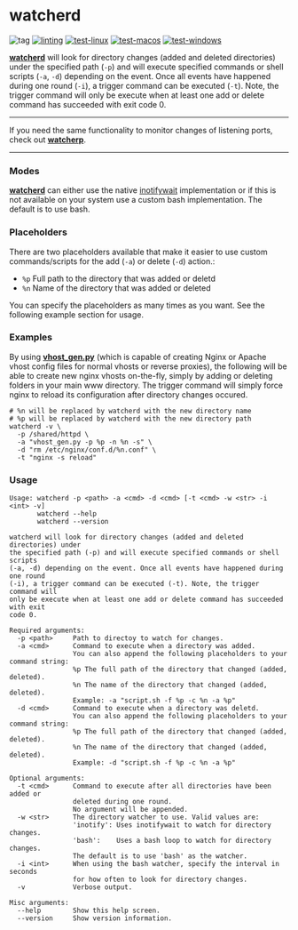 # watcherd

![tag](https://img.shields.io/github/v/tag/devilbox/watcherd.svg?colorB=orange&sort=semver)
[![linting](https://github.com/devilbox/watcherd/workflows/linting/badge.svg)](https://github.com/devilbox/watcherd/actions?query=workflow%3Alinting)
[![test-linux](https://github.com/devilbox/watcherd/workflows/test-linux/badge.svg)](https://github.com/devilbox/watcherd/actions?query=workflow%3Atest-linux)
[![test-macos](https://github.com/devilbox/watcherd/workflows/test-macos/badge.svg)](https://github.com/devilbox/watcherd/actions?query=workflow%3Atest-macos)
[![test-windows](https://github.com/devilbox/watcherd/workflows/test-windows/badge.svg)](https://github.com/devilbox/watcherd/actions?query=workflow%3Atest-windows)

**[watcherd](https://github.com/devilbox/watcherp/blob/master/watcherd)** will look for directory changes (added and deleted directories) under the specified path (`-p`) and will execute specified commands or shell scripts (`-a`, `-d`) depending on the event.
Once all events have happened during one round (`-i`), a trigger command can be executed (`-t`).
Note, the trigger command will only be execute when at least one add or delete command has succeeded with exit code 0.

---

If you need the same functionality to monitor changes of listening ports, check out **[watcherp](https://github.com/devilbox/watcherp)**.

---

### Modes

**[watcherd](https://github.com/devilbox/watcherp/blob/master/watcherd)** can either use the native [inotifywait](https://linux.die.net/man/1/inotifywait) implementation or if this is not available on your system use a custom bash implementation. The default is to use bash.

### Placeholders

There are two placeholders available that make it easier to use custom commands/scripts for the add (`-a`) or delete (`-d`) action.:

* `%p` Full path to the directory that was added or deletd
* `%n` Name of the directory that was added or deleted

You can specify the placeholders as many times as you want. See the following example section for usage.

### Examples

By using **[vhost_gen.py](https://github.com/devilbox/vhost-gen)** (which is capable of creating Nginx or Apache vhost config files for normal vhosts or reverse proxies), the following will be able to create new nginx vhosts on-the-fly, simply by adding or deleting folders in your main www directory. The trigger command will simply force nginx to reload its configuration after directory changes occured.

```shell
# %n will be replaced by watcherd with the new directory name
# %p will be replaced by watcherd with the new directory path
watcherd -v \
  -p /shared/httpd \
  -a "vhost_gen.py -p %p -n %n -s" \
  -d "rm /etc/nginx/conf.d/%n.conf" \
  -t "nginx -s reload"
```

### Usage

```shell
Usage: watcherd -p <path> -a <cmd> -d <cmd> [-t <cmd> -w <str> -i <int> -v]
       watcherd --help
       watcherd --version

watcherd will look for directory changes (added and deleted directories) under
the specified path (-p) and will execute specified commands or shell scripts
(-a, -d) depending on the event. Once all events have happened during one round
(-i), a trigger command can be executed (-t). Note, the trigger command will
only be execute when at least one add or delete command has succeeded with exit
code 0.

Required arguments:
  -p <path>     Path to directoy to watch for changes.
  -a <cmd>      Command to execute when a directory was added.
                You can also append the following placeholders to your command string:
                %p The full path of the directory that changed (added, deleted).
                %n The name of the directory that changed (added, deleted).
                Example: -a "script.sh -f %p -c %n -a %p"
  -d <cmd>      Command to execute when a directory was deletd.
                You can also append the following placeholders to your command string:
                %p The full path of the directory that changed (added, deleted).
                %n The name of the directory that changed (added, deleted).
                Example: -d "script.sh -f %p -c %n -a %p"

Optional arguments:
  -t <cmd>      Command to execute after all directories have been added or
                deleted during one round.
                No argument will be appended.
  -w <str>      The directory watcher to use. Valid values are:
                'inotify': Uses inotifywait to watch for directory changes.
                'bash':    Uses a bash loop to watch for directory changes.
                The default is to use 'bash' as the watcher.
  -i <int>      When using the bash watcher, specify the interval in seconds
                for how often to look for directory changes.
  -v            Verbose output.

Misc arguments:
  --help        Show this help screen.
  --version     Show version information.
```
